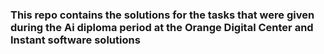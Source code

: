 

### This repo contains the solutions for the tasks that were given during the Ai diploma period at the Orange Digital Center and Instant software solutions



